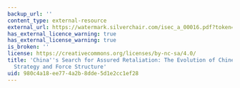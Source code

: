 ```yaml
---
backup_url: ''
content_type: external-resource
external_url: https://watermark.silverchair.com/isec_a_00016.pdf?token=AQECAHi208BE49Ooan9kkhW_Ercy7Dm3ZL_9Cf3qfKAc485ysgAAAqswggKnBgkqhkiG9w0BBwagggKYMIIClAIBADCCAo0GCSqGSIb3DQEHATAeBglghkgBZQMEAS4wEQQMpUlTTakFOcMBtbABAgEQgIICXkTV1QaI9_2ASG6YAjbaJ0dtvun5-_IkTG3ZPOd92vL_1a2kQG88pEl2z5EHBf6t-07J22qfAd79iBdbPkBeq7XlxyP3PAScyz1J2CQ4xG4kS8jMVOOG6SxDla32Lup9LGcsZ4tQYfxcOq8IwMq3fkjnNbrO-WtP4UYUf_xbuHQUpIhiD54W1XCZJJT0DlV8J_KwnvtBkKmUM_4eT2BhBqa16wXTUmNOfWpDKVZXi695TX5Ii7EAuNxL8_0DoJoTSyRR1NmpFBlB40TuXQLIUT_veEM2wLb4SwZAAlR8DjBBv_LypL0EPxblJ2l09Ma-Ui4rbVgSqevS9JlIgEkmeADNRpIpAI930fFa-fJrHC7YjVBEsJ8fAxIgPij5oWS625MM4wejXXSqz9lb1vq6OkTuglz9QLRw4swQMW287AtdSauwY9USCzJ8AqDnuDpC0iCIHS5rQpelX_wfC0JnuhIIjob09VSjyPrDPmzwF0ZKb1VaSInZCT_PXlQqUbcQQGRPs0L8s_0pi6zHrwEbodVpmjG2muKLGol_xNVB--cvNLuF9dYCXDGQqmWLdiHtDyiCsycG4rq8hJG4hB6tkVB7v1eEjVEArYFgJliVSaFDPakfZ5xL5oDvJKmRsfUdBCS-hsUXbVte7CqN-BLvNZAcqcq0nwp0ct2fRXV2HHhlCfqzPRpBkuLr5cGSa9qpCkdK3uPLuM7PjgRsmpYrGYsG9XsPhbnUId5m3CeeK_-RS2VlAYlz2uQgsBfYrZJnC2Pwi6lDzD_BlKwJIqmaNmJbtMFNHRH9Z6XewVmD0A
has_external_licence_warning: true
has_external_license_warning: true
is_broken: ''
license: https://creativecommons.org/licenses/by-nc-sa/4.0/
title: 'China''s Search for Assured Retaliation: The Evolution of Chinese Nuclear
  Strategy and Force Structure'
uid: 980c4a18-ee77-4a2b-8dde-5d1e2cc1ef28
---
```

